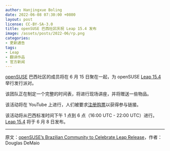 ```yaml
---
author: Hanjingxue Boling
date: 2022-06-08 07:30:00 +0800
layout: post
license: CC-BY-SA-3.0
title: openSUSE 巴西社区庆祝 Leap 15.4 发布
image: /assets/posts/2022-06/rp.png
categories:
- 更新通告
tags:
- Leap
- 翻译作品
- 官方新闻
---
```


[openSUSE](https://www.opensuse.org/) 巴西社区的成员将在 6 月 15 日聚在一起，为 openSUSE [Leap 15.4](https://get.opensuse.org/leap/) 举行发行派对。

该团队正在制定一个完整的时间表，将进行现场讲座，并将赠送一些物品。

该活动将在 YouTube 上进行，人们被要求[注册购票](https://www.eventbrite.com/e/lancamento-opensuse-leap-154-tickets-356824390357)以获得参与链接。

该活动将从巴西标准时间下午 1 点到 6 点（16:00 UTC - 22:00 UTC）进行。[Leap 15.4](https://get.opensuse.org/leap/) 将于 6 月 8 日发布。

------

原文：[openSUSE’s Brazilian Community to Celebrate Leap Release](https://news.opensuse.org/2022/06/07/os-brazil-community-leap-release/)，作者：Douglas DeMaio